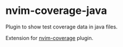# nvim-coverage-java

Plugin to show test coverage data in java files.

Extension for [nvim-coverage](https://github.com/andythigpen/nvim-coverage) plugin.
